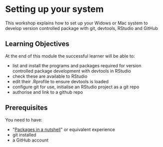 # Setting up your system

This workshop explains how to set up your Widows or Mac system to develop version controlled package with git, devtools, RStudio and GitHub

## Learning Objectives
At the end of this module the successful learner will be able to:
-  list and install the programs and packages required for version controlled package development with devtools in RStudio
-  check these are available to RStudio
-  edit their .Rprofile to ensure devtools is loaded
-  configure git for use, initialise an RStudio project as a git repo
-  authorise and link to a github repo

## Prerequisites
You need to have:
-  "[Packages in a nutshell](http://bit.ly/pkg-dev-1)" or equivalent experience
-  git installed
-  a GitHub account
